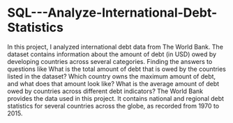 # SQL---Analyze-International-Debt-Statistics
In this project, I analyzed international debt data from The World Bank. 
The dataset contains information about the amount of debt (in USD) owed by developing countries across several categories. 
Finding the answers to questions like 
  What is the total amount of debt that is owed by the countries listed in the dataset?
  Which country owns the maximum amount of debt, and what does that amount look like? 
  What is the average amount of debt owed by countries across different debt indicators? 
The World Bank provides the data used in this project. 
It contains national and regional debt statistics for several countries across the globe, as recorded from 1970 to 2015.

